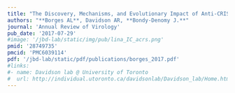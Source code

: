 ```yaml
---
title: "The Discovery, Mechanisms, and Evolutionary Impact of Anti-CRISPRs"
authors: "**Borges AL**, Davidson AR, **Bondy-Denomy J.**"
journal: 'Annual Review of Virology'
pub_date: '2017-07-29'
#image: '/jbd-lab/static/img/pub/lina_IC_acrs.png'
pmid: '28749735'
pmcid: 'PMC6039114'
pdf: '/jbd-lab/static/pdf/publications/borges_2017.pdf'
#links:
#- name: Davidson lab @ University of Toronto
#  url: http://individual.utoronto.ca/davidsonlab/Davidson_lab/Home.html
---
```

